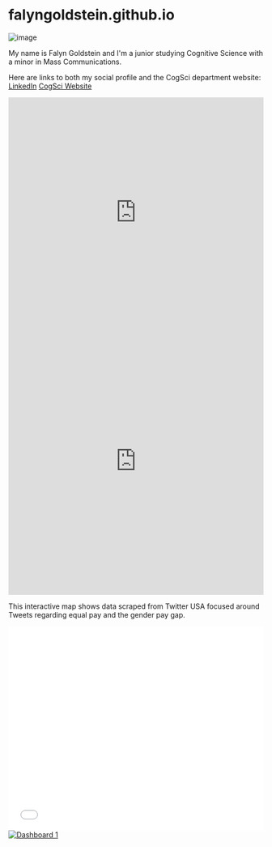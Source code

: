 # falyngoldstein.github.io

![image](https://media-exp1.licdn.com/dms/image/C4E03AQF29-lajDRYZw/profile-displayphoto-shrink_400_400/0/1531350084619?e=1623283200&v=beta&t=PSxA6R5n5bcIHkWQ8obnYiylw3kt1O8E5IS7b4WMbR0)

My name is Falyn Goldstein and I'm a junior studying Cognitive Science with a minor in Mass Communications.

Here are links to both my social profile and the CogSci department website:
[LinkedIn](https://www.linkedin.com/in/falyn-goldstein)
[CogSci Website](https://cogsci.cas.lehigh.edu/)

<iframe title="Lehigh Undergraduate Enrollment Fall 2020" aria-label="chart" id="datawrapper-chart-Uap86" src="https://datawrapper.dwcdn.net/Uap86/1/" scrolling="no" frameborder="0" style="width: 0; min-width: 100% !important; border: none;" height="454"></iframe><script type="text/javascript">!function(){"use strict";window.addEventListener("message",(function(a){if(void 0!==a.data["datawrapper-height"])for(var e in a.data["datawrapper-height"]){var t=document.getElementById("datawrapper-chart-"+e)||document.querySelector("iframe[src*='"+e+"']");t&&(t.style.height=a.data["datawrapper-height"][e]+"px")}}))}();
</script>

<iframe title="Population of Each Undergraduate College Over the Past 10 Years" aria-label="Interactive line chart" id="datawrapper-chart-CD3jp" src="https://datawrapper.dwcdn.net/CD3jp/1/" scrolling="no" frameborder="0" style="width: 0; min-width: 100% !important; border: none;" height="528"></iframe><script type="text/javascript">!function(){"use strict";window.addEventListener("message",(function(a){if(void 0!==a.data["datawrapper-height"])for(var e in a.data["datawrapper-height"]){var t=document.getElementById("datawrapper-chart-"+e)||document.querySelector("iframe[src*='"+e+"']");t&&(t.style.height=a.data["datawrapper-height"][e]+"px")}}))}();
</script>

This interactive map shows data scraped from Twitter USA focused around Tweets regarding equal pay and the gender pay gap.

<style>.embed-container {position: relative; padding-bottom: 80%; height: 0; max-width: 100%;} .embed-container iframe, .embed-container object, .embed-container iframe{position: absolute; top: 0; left: 0; width: 100%; height: 100%;} small{position: absolute; z-index: 40; bottom: 0; margin-bottom: -15px;}</style><div class="embed-container"><iframe width="500" height="400" frameborder="0" scrolling="no" marginheight="0" marginwidth="0" title="twitter_usa_equalpay" src="//www.arcgis.com/apps/Embed/index.html?webmap=df56c1ad6c274441846bcfa3e38225b4&extent=-178.749,-24.578,8.6338,63.3665&zoom=true&previewImage=false&scale=true&disable_scroll=true&theme=light"></iframe></div>

<div class='tableauPlaceholder' id='viz1618193133993' style='position: relative'><noscript><a href='#'><img alt='Dashboard 1 ' src='https:&#47;&#47;public.tableau.com&#47;static&#47;images&#47;Ho&#47;HockeyDatabyGenderandCountry&#47;Dashboard1&#47;1_rss.png' style='border: none' /></a></noscript><object class='tableauViz'  style='display:none;'><param name='host_url' value='https%3A%2F%2Fpublic.tableau.com%2F' /> <param name='embed_code_version' value='3' /> <param name='site_root' value='' /><param name='name' value='HockeyDatabyGenderandCountry&#47;Dashboard1' /><param name='tabs' value='no' /><param name='toolbar' value='yes' /><param name='static_image' value='https:&#47;&#47;public.tableau.com&#47;static&#47;images&#47;Ho&#47;HockeyDatabyGenderandCountry&#47;Dashboard1&#47;1.png' /> <param name='animate_transition' value='yes' /><param name='display_static_image' value='yes' /><param name='display_spinner' value='yes' /><param name='display_overlay' value='yes' /><param name='display_count' value='yes' /><param name='language' value='en' /></object></div> <script type='text/javascript'> var divElement = document.getElementById('viz1618193133993'); var vizElement = divElement.getElementsByTagName('object')[0];            if ( divElement.offsetWidth > 800 ) { vizElement.style.minWidth='1115px';vizElement.style.maxWidth='1315px';vizElement.style.width='100%';vizElement.style.height='1100px';} else if ( divElement.offsetWidth > 500 ) { vizElement.style.minWidth='1115px';vizElement.style.maxWidth='1315px';vizElement.style.width='100%';vizElement.style.height='1100px';} else { vizElement.style.width='100%';vizElement.style.height='827px';} var scriptElement = document.createElement('script'); scriptElement.src = 'https://public.tableau.com/javascripts/api/viz_v1.js'; vizElement.parentNode.insertBefore(scriptElement, vizElement); </script>
